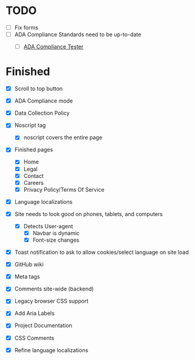 # TODO

- [ ] Fix forms
- [ ] ADA Compliance Standards need to be up-to-date
  - [ ] [ADA Compliance Tester](https://accessibe.com/accessscan?website=odysseyoutfits.vercel.app)


# Finished

- [x] Scroll to top button
- [x] ADA Compliance mode
- [x] Data Collection Policy
- [x] Noscript tag
  - [x] noscript covers the entire page
- [x] Finished pages
  - [x] Home
  - [x] Legal
  - [x] Contact
  - [x] Careers
  - [x] Privacy Policy/Terms Of Service
- [x] Language localizations
- [x] Site needs to look good on phones, tablets, and computers
  - [x] Detects User-agent
    - [x] Navbar is dynamic
    - [x] Font-size changes
- [x] Toast notification to ask to allow cookies/select language on site load
- [x] GitHub wiki
- [x] Meta tags
- [x] Comments site-wide (backend)
- [x] Legacy browser CSS support
- [x] Add Aria Labels
- [x] Project Documentation
- [x] CSS Comments
- [x] Refine language localizations
 
